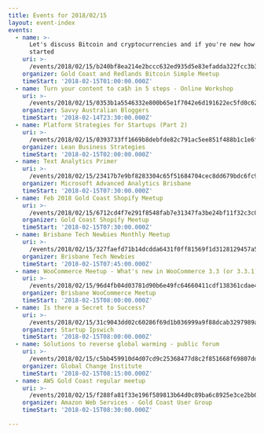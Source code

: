 ```yaml
---
title: Events for 2018/02/15
layout: event-index
events:
  - name: >-
      Let's discuss Bitcoin and cryptocurrencies and if you're new how to get
      started
    uri: >-
      /events/2018/02/15/b240bf8ea214e2bccc632ed935d5e83efadda322fcc3b3121754df223fa2e971
    organizer: Gold Coast and Redlands Bitcoin Simple Meetup
    timeStart: '2018-02-15T01:00:00.000Z'
  - name: Turn your content to ca$h in 5 steps - Online Workshop
    uri: >-
      /events/2018/02/15/0353b1a5546332e800b65e1f7042e6d191622ec5fd0c62033d011b27167f0b7d
    organizer: Savvy Australian Bloggers
    timeStart: '2018-02-14T23:30:00.000Z'
  - name: Platform Strategies for Startups (Part 2)
    uri: >-
      /events/2018/02/15/0393733ff1669b8debfde82c791ac5ee851f488b1c1e6fb50a5649c400cac385
    organizer: Lean Business Strategies
    timeStart: '2018-02-15T02:00:00.000Z'
  - name: Text Analytics Primer
    uri: >-
      /events/2018/02/15/23417b7e9bf8283304c65f51684704cec8dd679bdc6fc936263c84c92d7869f2
    organizer: Microsoft Advanced Analytics Brisbane
    timeStart: '2018-02-15T07:30:00.000Z'
  - name: Feb 2018 Gold Coast Shopify Meetup
    uri: >-
      /events/2018/02/15/6712cd4f7e291f8548fab7e31347fa3be24bf11f32c3c016717fae1ef46bf625
    organizer: Gold Coast Shopify Meetup
    timeStart: '2018-02-15T07:30:00.000Z'
  - name: Brisbane Tech Newbies Monthly Meetup
    uri: >-
      /events/2018/02/15/327faefd71b14dcdda6431f0ff81569f1d3128129457a518b248538e4847a088
    organizer: Brisbane Tech Newbies
    timeStart: '2018-02-15T07:45:00.000Z'
  - name: WooCommerce Meetup - What's new in WooCommerce 3.3 (or 3.3.1)
    uri: >-
      /events/2018/02/15/96d4fb04d03781d90b6e49fc64660411cdf138361cdae4fb136a6b61a38d9410
    organizer: Brisbane WooCommerce Meetup
    timeStart: '2018-02-15T08:00:00.000Z'
  - name: Is there a Secret to Success?
    uri: >-
      /events/2018/02/15/31c9043dd02c60286f69d1b036999a9f88dcab3297989a998fb53e9f5ebad592
    organizer: Startup Ipswich
    timeStart: '2018-02-15T08:00:00.000Z'
  - name: Solutions to reverse global warming - public forum
    uri: >-
      /events/2018/02/15/c5bb459910d4d07cd9c25368477d8c2f851668f69807dd786651989cd65f444c
    organizer: Global Change Institute
    timeStart: '2018-02-15T08:15:00.000Z'
  - name: AWS Gold Coast regular meetup
    uri: >-
      /events/2018/02/15/f288fa81f33e196f589813b64d0c89ba6c8925e3ce2bb0caaf3b7ca4b225ebb7
    organizer: Amazon Web Services - Gold Coast User Group
    timeStart: '2018-02-15T08:30:00.000Z'

---
```


